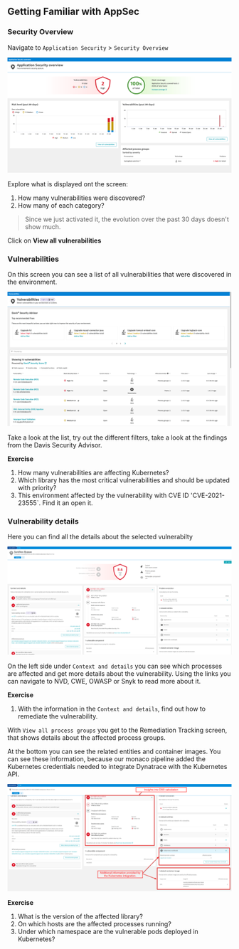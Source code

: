 ## Getting Familiar with AppSec
### Security Overview

Navigate to `Application Security` > `Security Overview`

![security overview](../../assets/images/2-1-security-overview.png)

Explore what is displayed ont the screen:
1. How many vulnerabilities were discovered?
2. How many of each category?

> Since we just activated it, the evolution over the past 30 days doesn't show much. 

Click on **View all vulnerabilities**

### Vulnerabilities
On this screen you can see a list of all vulnerabilities that were discovered in the environment. 

![vulnerabilities](../../assets/images/2-2-vulnerabilities.png)

Take a look at the list, try out the different filters, take a look at the findings from the Davis Security Advisor.

**Exercise**
1. How many vulnerabilities are affecting Kubernetes?
2. Which library has the most critical vulnerabilities and should be updated with priority?
3. This environment affected by the vulnerability with CVE ID 'CVE-2021-23555`. Find it an open it. 


### Vulnerability details


Here you can find all the details about the selected vulnerabilty

![vulnerability details](../../assets/images/2-3-vulnerability-details.png)

On the left side under `Context and details` you can see which processes are affected and get more details about the vulnerability. Using the links you can navigate to NVD, CWE, OWASP or Snyk to read more about it. 

**Exercise**
1. With the information in the `Context and details`, find out how to remediate the vulnerability.

With `View all process groups` you get to the Remediation Tracking screen, that shows details about the affected process groups. 

At the bottom you can see the related entities and container images. You can see these information, because our monaco pipeline added the Kubernetes credentials needed to integrate Dynatrace with the Kubernetes API.

![vulnerability details 2](../../assets/images/2-3-vulnerability-details2.png)

**Exercise**
1. What is the version of the affected library?
3. On which hosts are the affected processes running?
4. Under which namespace are the vulnerable pods deployed in Kubernetes?